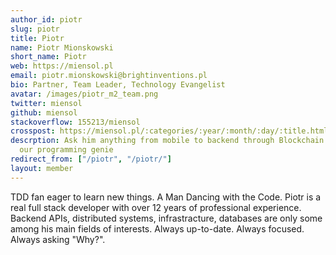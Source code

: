 ```yaml
---
author_id: piotr
slug: piotr
title: Piotr
name: Piotr Mionskowski
short_name: Piotr
web: https://miensol.pl
email: piotr.mionskowski@brightinventions.pl
bio: Partner, Team Leader, Technology Evangelist
avatar: /images/piotr_m2_team.png
twitter: miensol
github: miensol
stackoverflow: 155213/miensol
crosspost: https://miensol.pl/:categories/:year/:month/:day/:title.html
descrption: Ask him anything from mobile to backend through Blockchain and Big Data, he is
  our programming genie
redirect_from: ["/piotr", "/piotr/"]
layout: member
---
```


TDD fan eager to learn new things. A Man Dancing with the Code. Piotr is a real full stack developer with over 12 years of professional experience. Backend APIs, distributed systems, infrastracture, databases are only some among his main fields of interests. Always up-to-date. Always focused. Always asking "Why?".

